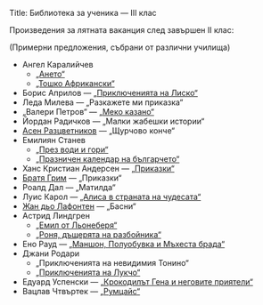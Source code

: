Title: Библиотека за ученика — III клас

Произведения за лятната ваканция след завършен II клас:

(Примерни предложения, събрани от различни училища)

* Ангел Каралийчев
    * [„Ането“](/text/3416)
    * [„Тошко Африкански“](/text/2807)
* Борис Априлов — [„Приключенията на Лиско“](/text/1710)
* Леда Милева — „Разкажете ми приказка“
* „Валери Петров“ — [„Меко казано“](text/38602)
* Йордан Радичков — „Малки жабешки истории“
* [Асен Разцветников](/person/asen-raztsvetnikov) — „Щурчово конче“
* Емилиян Станев
    * [„През води и гори“](/book/3796)
    * [„Празничен календар на българчето“](/book/188)
* Ханс Кристиан Андерсен — [„Приказки“](/book/25)
* [Братя Грим](/person/bruder_grimm) — „Приказки“
* Роалд Дал — „Матилда“
* Луис Карол — [„Алиса в страната на чудесата“](/text/552)
* [Жан дьо Лафонтен](/person/jean-de-la-fontaine) — „Басни“
* Астрид Линдгрен
    * [„Емил от Льонеберя“](/book/638)
    * [„Роня, дъщерята на разбойника“](/book/5262)
* Ено Рауд — [„Маншон, Полуобувка и Мъхеста брада“](/book/5679)
* Джани Родари
    * „Приключенията на невидимия Тонино“
    * [„Приключенията на Лукчо“](/text/2065)
* Едуард Успенски — [„Крокодилът Гена и неговите приятели“](/book/4097)
* Вацлав Чтвъртек — [„Румцайс“](/book/4104)
